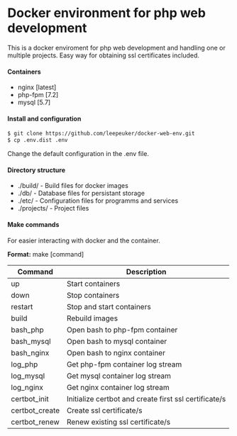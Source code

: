 # Docker environment for php web development 
This is a docker enviroment for php web development and handling one or multiple projects. Easy way for obtaining ssl certificates included. 

#### Containers
- nginx [latest]
- php-fpm [7.2]
- mysql [5.7]

#### Install and configuration

```sh
$ git clone https://github.com/leepeuker/docker-web-env.git
$ cp .env.dist .env
```

Change the default configuration in the .env file.

#### Directory structure
- ./build/ - Build files for docker images
- ./db/ - Database files for persistant storage
- ./etc/ - Configuration files for programms and services
- ./projects/ - Project files

#### Make commands
For easier interacting with docker and the container.

 **Format:** make [command]

| Command | Description |
| ------ | ------ |
| up | Start containers |
| down | Stop containers |
| restart | Stop and start containers |
| build | Rebuild images |
| bash_php | Open bash to php-fpm container |
| bash_mysql | Open bash to mysql container |
| bash_nginx | Open bash to nginx container |
| log_php | Get php-fpm container log stream |
| log_mysql | Get mysql container log stream |
| log_nginx | Get nginx container log stream |
| certbot_init | Initialize certbot and create first ssl certificate/s |
| certbot_create | Create ssl certificate/s |
| certbot_renew | Renew existing ssl certificate/s |

